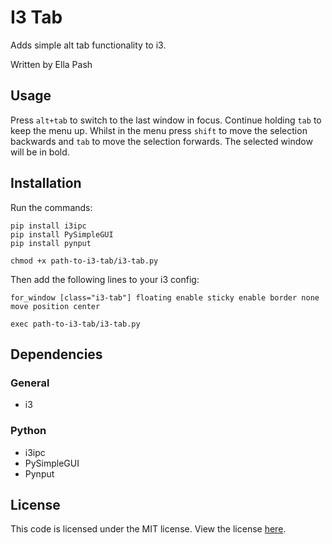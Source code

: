 # I3 Tab
Adds simple alt tab functionality to i3.

Written by Ella Pash

## Usage

Press `alt+tab` to switch to the last window in focus. Continue holding `tab` to keep the menu up. Whilst in the menu press `shift` to move the selection backwards and `tab` to move the selection forwards. The selected window will be in bold.

## Installation

Run the commands:

```
pip install i3ipc
pip install PySimpleGUI
pip install pynput

chmod +x path-to-i3-tab/i3-tab.py
```

Then add the following lines to your i3 config:
```
for_window [class="i3-tab"] floating enable sticky enable border none move position center 

exec path-to-i3-tab/i3-tab.py
```

## Dependencies
### General
- i3
### Python
- i3ipc
- PySimpleGUI
- Pynput

## License
This code is licensed under the MIT license. View the license [here](LICENSE).